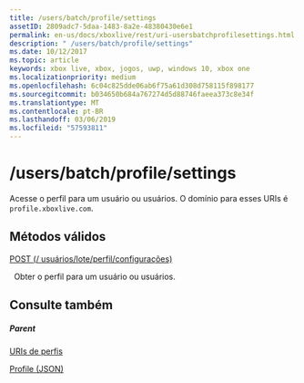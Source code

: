 ```yaml
---
title: /users/batch/profile/settings
assetID: 2809adc7-5daa-1483-8a2e-48380430e6e1
permalink: en-us/docs/xboxlive/rest/uri-usersbatchprofilesettings.html
description: " /users/batch/profile/settings"
ms.date: 10/12/2017
ms.topic: article
keywords: xbox live, xbox, jogos, uwp, windows 10, xbox one
ms.localizationpriority: medium
ms.openlocfilehash: 6c04c825dde06ab6f75a61d308d758115f898177
ms.sourcegitcommit: b034650b684a767274d5d88746faeea373c8e34f
ms.translationtype: MT
ms.contentlocale: pt-BR
ms.lasthandoff: 03/06/2019
ms.locfileid: "57593811"
---
```

# <a name="usersbatchprofilesettings"></a>/users/batch/profile/settings
Acesse o perfil para um usuário ou usuários. O domínio para esses URIs é `profile.xboxlive.com`.
  
<a id="ID4EV"></a>

 
## <a name="valid-methods"></a>Métodos válidos

[POST (/ usuários/lote/perfil/configurações)](uri-usersbatchprofilesettingspost.md)

&nbsp;&nbsp;Obter o perfil para um usuário ou usuários.
 
<a id="ID4E6"></a>

 
## <a name="see-also"></a>Consulte também
 
<a id="ID4EBB"></a>

 
##### <a name="parent"></a>Parent 

[URIs de perfis](atoc-reference-profiles.md)

 [Profile (JSON)](../../json/json-profile.md)

   